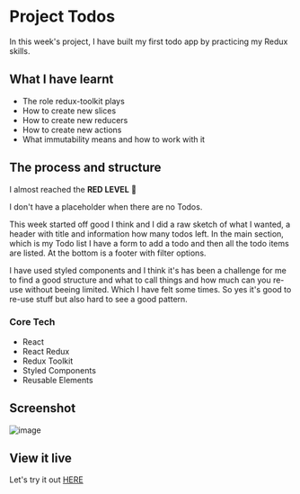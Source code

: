 # Project Todos

In this week's project, I have built my first todo app by practicing my Redux skills.

## What I have learnt

* The role redux-toolkit plays
* How to create new slices
* How to create new reducers
* How to create new actions
* What immutability means and how to work with it

## The process and structure

I almost reached the **RED LEVEL** 🔴

I don't have a placeholder when there are no Todos.

This week started off good I think and I did a raw sketch of what I wanted, a header with title and information how many todos left. In the main section, which is my Todo list I have a form to add a todo and then all the todo items are listed. At the bottom is a footer with filter options.

I have used styled components and I think it's has been a challenge for me to find a good structure and what to call things and how much can you re-use without beeing limited. Which I have felt some times. So yes it's good to re-use stuff but also hard to see a good pattern.  

### Core Tech

* React
* React Redux
* Redux Toolkit
* Styled Components
* Reusable Elements 

## Screenshot
![image](https://user-images.githubusercontent.com/63206854/100387591-c06b1380-3028-11eb-8370-7ec44d984cde.png)
  
## View it live

Let's try it out [HERE](https://determined-feynman-654cb3.netlify.app/)
